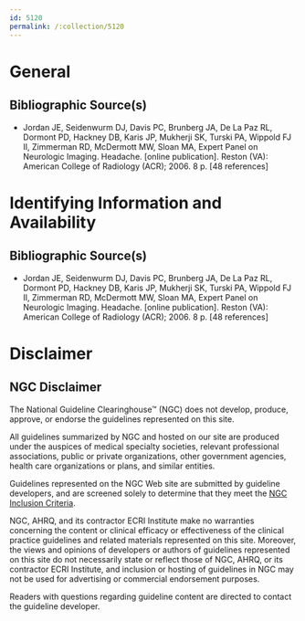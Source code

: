 ```yaml
---
id: 5120
permalink: /:collection/5120
---
```


# General

## Bibliographic Source(s)

- Jordan JE, Seidenwurm DJ, Davis PC, Brunberg JA, De La Paz RL, Dormont PD, Hackney DB, Karis JP, Mukherji SK, Turski PA, Wippold FJ II, Zimmerman RD, McDermott MW, Sloan MA, Expert Panel on Neurologic Imaging. Headache. [online publication]. Reston (VA): American College of Radiology (ACR); 2006. 8 p. [48 references]

# Identifying Information and Availability

## Bibliographic Source(s)

- Jordan JE, Seidenwurm DJ, Davis PC, Brunberg JA, De La Paz RL, Dormont PD, Hackney DB, Karis JP, Mukherji SK, Turski PA, Wippold FJ II, Zimmerman RD, McDermott MW, Sloan MA, Expert Panel on Neurologic Imaging. Headache. [online publication]. Reston (VA): American College of Radiology (ACR); 2006. 8 p. [48 references]

# Disclaimer

## NGC Disclaimer

The National Guideline Clearinghouse™ (NGC) does not develop, produce, approve, or endorse the guidelines represented on this site.

All guidelines summarized by NGC and hosted on our site are produced under the auspices of medical specialty societies, relevant professional associations, public or private organizations, other government agencies, health care organizations or plans, and similar entities.

Guidelines represented on the NGC Web site are submitted by guideline developers, and are screened solely to determine that they meet the [NGC Inclusion Criteria](/help-and-about/summaries/inclusion-criteria).

NGC, AHRQ, and its contractor ECRI Institute make no warranties concerning the content or clinical efficacy or effectiveness of the clinical practice guidelines and related materials represented on this site. Moreover, the views and opinions of developers or authors of guidelines represented on this site do not necessarily state or reflect those of NGC, AHRQ, or its contractor ECRI Institute, and inclusion or hosting of guidelines in NGC may not be used for advertising or commercial endorsement purposes.

Readers with questions regarding guideline content are directed to contact the guideline developer.

